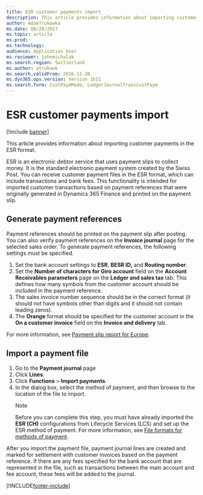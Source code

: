 ```yaml
---
title: ESR customer payments import
description: This article provides information about importing customer payments in the ESR format.
author: AdamTrukawka
ms.date: 06/20/2017
ms.topic: article
ms.prod: 
ms.technology: 
audience: Application User
ms.reviewer: johnmichalak
ms.search.region: Switzerland
ms.author: atrukawk
ms.search.validFrom: 2016-11-30
ms.dyn365.ops.version: Version 1611
ms.search.form: CustPaymMode, LedgerJournalTransCustPaym
---
```


# ESR customer payments import

[!include [banner](../../includes/banner.md)]

This article provides information about importing customer payments in the ESR format.

ESR is an electronic debtor service that uses payment slips to collect money. It is the standard electronic payment system created by the Swiss Post. You can receive customer payment files in the ESR format, which can include transactions and bank fees. This functionality is intended for imported customer transactions based on payment references that were originally generated in Dynamics 365 Finance and printed on the payment slip.

## Generate payment references
Payment references should be printed on the payment slip after posting. You can also verify payment references on the **Invoice journal** page for the selected sales order. To generate payment references, the following settings must be specified.

1.  Set the bank account settings to **ESR**, **BESR ID,** and **Routing number**.
2.  Set the **Number of characters for Giro account** field on the **Account Receivables parameters** page on the **Ledger and sales tax** tab. This defines how many symbols from the customer account should be included in the payment reference.
3.  The sales invoice number sequence should be in the correct format (it should not have symbols other than digits and it should not contain leading zeros).
4.  The **Orange** format should be specified for the customer account in the **On a customer invoice** field on the **Invoice and delivery** tab.

For more information, see [Payment slip report for Europe](../europe/emea-eur-payment-slip-report-giro.md).

## Import a payment file
1. Go to the **Payment journal** page
2. Click **Lines**.
3. Click **Functions** &gt; **Import payments**.
4. In the dialog box, select the method of payment, and then browse to the location of the file to import. 
   > [!NOTE]
   >  Before you can complete this step, you must have already imported the **ESR (CH)** configurations from Lifecycle Services (LCS) and set up the ESR method of payment. For more information, see [File formats for methods of payment](../europe/emea-select-file-formats-for-the-method-of-payments.md).

After you import the payment file, payment journal lines are created and marked for settlement with customer invoices based on the payment reference. If there are any fees specified for the bank account that are represented in the file, such as transactions between the main account and fee account, these fees will be added to the journal.





[!INCLUDE[footer-include](../../../includes/footer-banner.md)]
